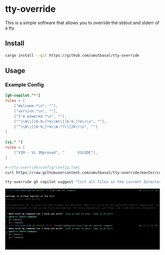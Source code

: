 # tty-override

This is a simple software that allows you to override the stdout and stderr of a tty.

## Install

```sh
cargo install --git https://github.com/umutbasal/tty-override
```

## Usage
### Example Config
```toml
[gh-copilot."*"]
rules = [
	["Welcome.*\n", ""],
	["version.*\n", ""],
	["I'm powered.*\n", ""],
	["^\\W\\[[0-9;]*m\\W\\[[0-9;]*m\r\n", ""],
	["^\\W\\[[0-9;]*m\\W.*?\\[2K\r\n", ""]
]

[vi." "]
rules = [
	["VIM - Vi IMproved", "      VSCODE"],
]
```

```sh
#~/tty-override/config/config.toml
curl https://raw.githubusercontent.com/umutbasal/tty-override/master/config/config.toml --create-dirs -o ~/tty-override/config/config.toml
```

```sh
tty-override gh copilot suggest "list all files in the current directory"
```

![Output](image.png)
